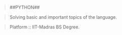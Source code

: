 >##PYTHON##

>Solving basic and important topics of the language.

>Platform :: IIT-Madras BS Degree.
